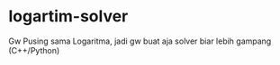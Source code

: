 # logartim-solver
Gw Pusing sama Logaritma, jadi gw buat aja solver biar lebih gampang (C++/Python)
